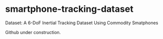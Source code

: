 # smartphone-tracking-dataset
Dataset: A 6-DoF Inertial Tracking Dataset Using Commodity Smatphones

Github under construction.
